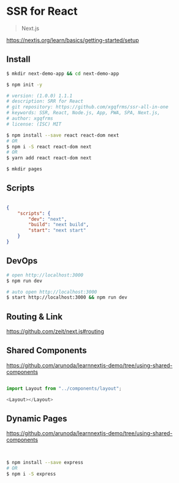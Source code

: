 # SSR for React

> Next.js

https://nextjs.org/learn/basics/getting-started/setup

## Install

```sh
$ mkdir next-demo-app && cd next-demo-app

$ npm init -y

# version: (1.0.0) 1.1.1
# description: SRR for React
# git repository: https://github.com/xgqfrms/ssr-all-in-one
# keywords: SSR, React, Node.js, App, PWA, SPA, Next.js,
# author: xgqfrms
# license: (ISC) MIT

$ npm install --save react react-dom next
# OR
$ npm i -S react react-dom next
# OR
$ yarn add react react-dom next

$ mkdir pages

```
## Scripts

```json

{
    "scripts": {
        "dev": "next",
        "build": "next build",
        "start": "next start"
    }
}

```

## DevOps

```sh
# open http://localhost:3000
$ npm run dev

# auto open http://localhost:3000
$ start http://localhost:3000 && npm run dev

```

## Routing & Link

https://github.com/zeit/next.js#routing


## Shared Components

https://github.com/arunoda/learnnextjs-demo/tree/using-shared-components

```js

import Layout from "../components/layout";

<Layout></Layout>

```

## Dynamic Pages

https://github.com/arunoda/learnnextjs-demo/tree/using-shared-components



##


```sh

$ npm install --save express
# OR
$ npm i -S express

```


